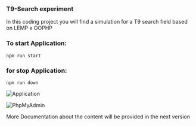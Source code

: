 
### T9-Search experiment     
In this coding project you will find a simulation for a T9 search field based on LEMP x OOPHP 

### To start Application: 
``npm run start``
### for stop Application:
``npm run down``

![Application](https://github.com/Pringmore/T9-search/tree/T00/code/assets/img/localhost.png)

![PhpMyAdmin](https://github.com/Pringmore/T9-search/tree/T00/code/assets/img/phpMyAdmin)

More Documentation about the content will be provided in the next version
